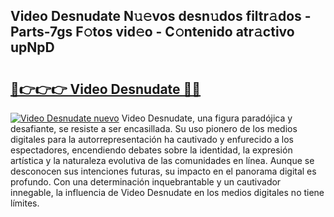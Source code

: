 ## Video Desnudate N𝚞𝚎vos desn𝚞dos filtr𝚊dos - Parts-7gs F𝚘tos vid𝚎o - C𝚘ntenido atr𝚊ctivo upNpD

# <h2><a href="http://mb7zft.tromn.icu/?c=Video+Desnudate">🔗👉👉👉 Video Desnudate 🔗🔗</a></h2>

[![Video Desnudate nuevo](https://i.imgur.com/pEAQMta.gif)](http://mb7zft.tromn.icu/?c=Video+Desnudate)
Video Desnudate, una figura paradójica y desafiante, se resiste a ser encasillada. Su uso pionero de los medios digitales para la autorrepresentación ha cautivado y enfurecido a los espectadores, encendiendo debates sobre la identidad, la expresión artística y la naturaleza evolutiva de las comunidades en línea. Aunque se desconocen sus intenciones futuras, su impacto en el panorama digital es profundo. Con una determinación inquebrantable y un cautivador innegable, la influencia de Video Desnudate en los medios digitales no tiene límites.
